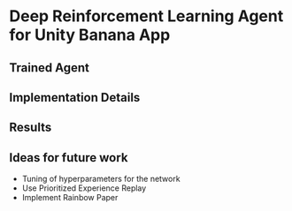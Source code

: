 # Deep Reinforcement Learning Agent for Unity Banana App 

## Trained Agent 

## Implementation Details 

## Results

## Ideas for future work 
- Tuning of hyperparameters for the network 
- Use Prioritized Experience Replay 
- Implement Rainbow Paper
